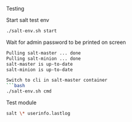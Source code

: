 Testing

Start salt test env
```bash
./salt-env.sh start
```
Wait for admin password to be printed on screen
```bash
Pulling salt-master ... done
Pulling salt-minion ... done
salt-master is up-to-date
salt-minion is up-to-date

Switch to cli in salt-master container
```bash
./salt-env.sh cmd
```

Test module
```bash
salt \* userinfo.lastlog
```

